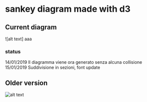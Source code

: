 # sankey diagram made with d3

## Current diagram
![alt text] aaa
### status
14/01/2019 Il diagramma viene ora generato senza alcuna collisione
15/01/2019 Suddivisione in sezioni, font update
## Older version
![alt text](https://raw.githubusercontent.com/edoardo-mileto/d3.js_projects/master/sankey_d3js/Diagram.png)
